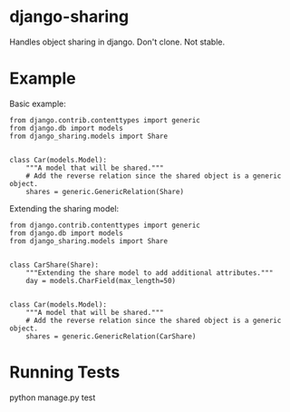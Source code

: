 django-sharing
==============

Handles object sharing in django.  Don't clone.  Not stable.

Example
=======
Basic example:

	from django.contrib.contenttypes import generic
	from django.db import models
	from django_sharing.models import Share


	class Car(models.Model):
	    """A model that will be shared."""
	    # Add the reverse relation since the shared object is a generic object.
	    shares = generic.GenericRelation(Share)


Extending the sharing model:


	from django.contrib.contenttypes import generic
	from django.db import models
	from django_sharing.models import Share


	class CarShare(Share):
	    """Extending the share model to add additional attributes."""
	    day = models.CharField(max_length=50)


	class Car(models.Model):
	    """A model that will be shared."""
	    # Add the reverse relation since the shared object is a generic object.
	    shares = generic.GenericRelation(CarShare)


Running Tests
=============
python manage.py test